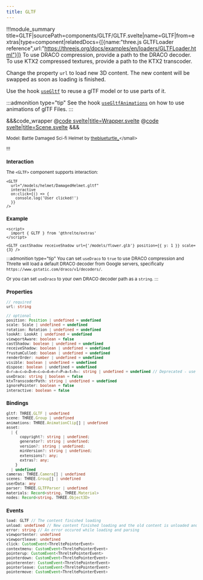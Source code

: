 ```yaml
---
title: GLTF
---
```


<script lang="ts">
import Wrapper from '$examples/gltf/Wrapper.svelte'
</script>

!!!module_summary title=GLTF|sourcePath=components/GLTF/GLTF.svelte|name=GLTF|from=extras|type=component|relatedDocs={[{name:"three.js GLTFLoader reference",url:"https://threejs.org/docs/examples/en/loaders/GLTFLoader.html"}]}
To use DRACO compression, provide a path to the DRACO decoder.
To use KTX2 compressed textures, provide a path to the KTX2 transcoder.

Change the property `url` to load new 3D content. The new content will be swapped as soon as loading is finished.

Use the hook [`useGltf`](/extras/use-gltf) to reuse a glTF model or to use parts of it.

:::admonition type="tip"
See the hook [`useGltfAnimations`](/extras/use-gltf-animations) on how to use animations of glTF Files.
:::

<ExampleWrapper>
  <Wrapper />
</ExampleWrapper>

&&&code_wrapper
@[code svelte|title=Wrapper.svelte](../../examples/gltf/Wrapper.svelte)
@[code svelte|title=Scene.svelte](../../examples/gltf/Scene.svelte)
&&&

<small>Model: Battle Damaged Sci-fi Helmet by [theblueturtle\_](https://sketchfab.com/theblueturtle_)</small>

!!!

### Interaction

The `<GLTF>` component supports interaction:

```svelte
<GLTF
  url="/models/helmet/DamagedHelmet.gltf"
  interactive
  on:click={() => {
    console.log('User clicked!')
  }}
/>
```

### Example

```svelte
<script>
  import { GLTF } from '@threlte/extras'
</script>

<GLTF castShadow receiveShadow url={'/models/flower.glb'} position={{ y: 1 }} scale={3} />
```
:::admonition type="tip"
You can set `useDraco` to `true` to use DRACO compression and Threlte will load a default DRACO decoder from Google servers, specifically `https://www.gstatic.com/draco/v1/decoders/`.

Or you can set `useDraco` to your own DRACO decoder path as a `string`.
:::

### Properties

```ts
// required
url: string

// optional
position: Position | undefined = undefined
scale: Scale | undefined = undefined
rotation: Rotation | undefined = undefined
lookAt: LookAt | undefined = undefined
viewportAware: boolean = false
castShadow: boolean | undefined = undefined
receiveShadow: boolean | undefined = undefined
frustumCulled: boolean | undefined = undefined
renderOrder: number | undefined = undefined
visible: boolean | undefined = undefined
dispose: boolean | undefined = undefined
d̶r̶a̶c̶o̶D̶e̶c̶o̶d̶e̶r̶P̶a̶t̶h̶: string | undefined = undefined // Deprecated - use `useDraco` instead
useDraco: string | boolean = false
ktxTranscoderPath: string | undefined = undefined
ignorePointer: boolean = false
interactive: boolean = false
```

### Bindings

```ts
gltf: THREE.GLTF | undefined
scene: THREE.Group | undefined
animations: THREE.AnimationClip[] | undefined
asset:
  | {
      copyright?: string | undefined;
      generator?: string | undefined;
      version?: string | undefined;
      minVersion?: string | undefined;
      extensions?: any;
      extras?: any;
    }
  | undefined
cameras: THREE.Camera[] | undefined
scenes: THREE.Group[] | undefined
userData: any
parser: THREE.GLTFParser | undefined
materials: Record<string, THREE.Material>
nodes: Record<string, THREE.Object3D>
```

### Events

```ts
load: GLTF // The content finished loading
unload: undefined // New content finished loading and the old content is unloaded and disposed
error: string // An error occured while loading and parsing
viewportenter: undefined
viewportleave: undefined
click: CustomEvent<ThreltePointerEvent>
contextmenu: CustomEvent<ThreltePointerEvent>
pointerup: CustomEvent<ThreltePointerEvent>
pointerdown: CustomEvent<ThreltePointerEvent>
pointerenter: CustomEvent<ThreltePointerEvent>
pointerleave: CustomEvent<ThreltePointerEvent>
pointermove: CustomEvent<ThreltePointerEvent>
```
